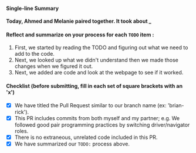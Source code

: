 #### Single-line Summary
**Today, Ahmed and Melanie paired together. It took about _**

#### Reflect and summarize on your process for each `TODO` item :  
 1. First, we started by reading the TODO and figuring out what we need to add to the code.
 2. Next, we looked up what we didn't understand then we made those changes when we figured it out.
 3. Next, we added are code and look at the webpage to see if it worked.

#### Checklist (before submitting, fill in each set of square brackets with an 'x')
- [x] We have titled the Pull Request similar to our branch name (ex: 'brian-rick'). 
- [x] This PR includes commits from both myself and my partner; e.g. We followed good pair programming practices by switching driver/navigator roles.
- [x] There is no extraneous, unrelated code included in this PR.
- [x] We have summarized our `TODO:` process above.